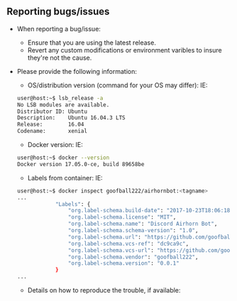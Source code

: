 ## Reporting bugs/issues

* When reporting a bug/issue:
    * Ensure that you are using the latest release.
    * Revert any custom modifications or environment varibles to insure they're not the cause.

* Please provide the following information:
    * OS/distribution version (command for your OS may differ):
    IE:
    ```bash
    user@host:~$ lsb_release -a
    No LSB modules are available.
    Distributor ID: Ubuntu
    Description:    Ubuntu 16.04.3 LTS
    Release:        16.04
    Codename:       xenial
    ```

    * Docker version:
    IE:
    ```bash
    user@host:~$ docker --version
    Docker version 17.05.0-ce, build 89658be
    ```

    * Labels from container:
    IE:
    ```bash
    user@host:~$ docker inspect goofball222/airhornbot:<tagname>
    ...
                "Labels": {
                    "org.label-schema.build-date": "2017-10-23T18:06:18Z",
                    "org.label-schema.license": "MIT",
                    "org.label-schema.name": "Discord Airhorn Bot",
                    "org.label-schema.schema-version": "1.0",
                    "org.label-schema.url": "https://github.com/goofball222/airhornbot",
                    "org.label-schema.vcs-ref": "dc9ca9c",
                    "org.label-schema.vcs-url": "https://github.com/goofball222/airhornbot.git",
                    "org.label-schema.vendor": "goofball222",
                    "org.label-schema.version": "0.0.1"
                }
    ...
    ```

    * Details on how to reproduce the trouble, if available:

